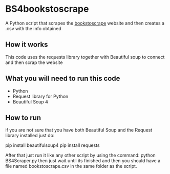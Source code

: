 # BS4bookstoscrape

A Python script that scrapes the [bookstoscrape](https://books.toscrape.com/) website and then creates a .csv with the info obtained

## How it works

This code uses the requests library together with Beautiful soup to connect and then scrap the website

## What you will need to run this code

- Python
- Request library for Python
- Beautiful Soup 4

## How to run

if you are not sure that you have both Beautiful Soup and the Request library installed just do:

pip install beautifulsoup4                                                                                                                                         pip install requests

After that just run it like any other script by using the command: python BS4Scraper.py                                                                    then just wait until its finished and then you should have a file named bookstoscrape.csv in the same folder as the script.










